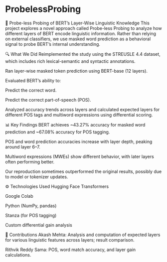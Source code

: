 # ProbelessProbing
🧠 Probe-less Probing of BERT’s Layer-Wise Linguistic Knowledge
This project explores a novel approach called Probe-less Probing to analyze how different layers of BERT encode linguistic information. Rather than relying on external classifiers, we use masked word prediction as a behavioral signal to probe BERT’s internal understanding.

🔍 What We Did
Reimplemented the study using the STREUSLE 4.4 dataset, which includes rich lexical-semantic and syntactic annotations.

Ran layer-wise masked token prediction using BERT-base (12 layers).

Evaluated BERT’s ability to:

Predict the correct word.

Predict the correct part-of-speech (POS).

Analyzed accuracy trends across layers and calculated expected layers for different POS tags and multiword expressions using differential scoring.

📊 Key Findings
BERT achieves ~43.27% accuracy for masked word prediction and ~67.08% accuracy for POS tagging.

POS and word prediction accuracies increase with layer depth, peaking around layer 6–7.

Multiword expressions (MWEs) show different behavior, with later layers often performing better.

Our reproduction sometimes outperformed the original results, possibly due to model or tokenizer updates.

⚙️ Technologies Used
Hugging Face Transformers

Google Colab

Python (NumPy, pandas)

Stanza (for POS tagging)

Custom differential gain analysis

📁 Contributions
Akash Mehta: Analysis and computation of expected layers for various linguistic features across layers; result comparison.

Rithvik Reddy Sama: POS, word match accuracy, and layer gain calculations.
